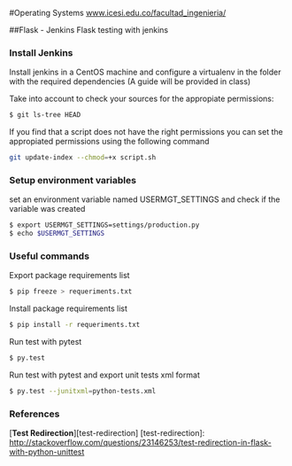 #Operating Systems www.icesi.edu.co/facultad_ingenieria/

##Flask - Jenkins
Flask testing with jenkins

### Install Jenkins
Install jenkins in a CentOS machine and configure a virtualenv in the folder with the
required dependencies (A guide will be provided in class)

Take into account to check your sources for the appropiate permissions:

```sh
$ git ls-tree HEAD
```

If you find that a script does not have the right permissions you can set the appropiated permissions using the
following command

```sh
git update-index --chmod=+x script.sh
```

### Setup environment variables
set an environment variable named USERMGT_SETTINGS and check if the variable was created

```sh
$ export USERMGT_SETTINGS=settings/production.py
$ echo $USERMGT_SETTINGS
```

### Useful commands

Export package requirements list

```sh
$ pip freeze > requeriments.txt
```

Install package requirements list

```sh
$ pip install -r requeriments.txt
```

Run test with pytest

```sh
$ py.test
```

Run test with pytest and export unit tests xml format

```sh
$ py.test --junitxml=python-tests.xml
```

### References

[**Test Redirection**][test-redirection]
[test-redirection]: http://stackoverflow.com/questions/23146253/test-redirection-in-flask-with-python-unittest



